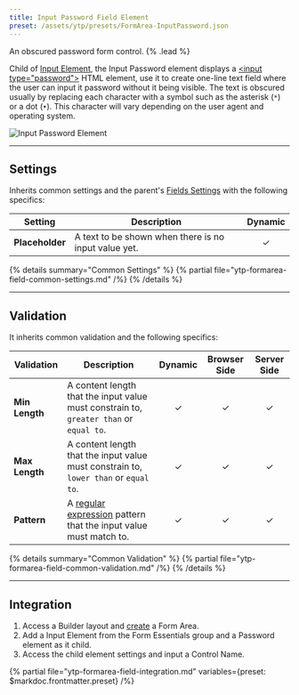 ```yaml
---
title: Input Password Field Element
preset: /assets/ytp/presets/FormArea-InputPassword.json
---
```


An obscured password form control. {% .lead %}

Child of [Input Element](./input), the Input Password element displays a [\<input type="password"\>](https://developer.mozilla.org/en-US/docs/Web/HTML/Element/input/password) HTML element, use it to create one-line text field where the user can input it password without it being visible. The text is obscured usually by replacing each character with a symbol such as the asterisk (`*`) or a dot (`•`). This character will vary depending on the user agent and operating system.

![Input Password Element](/assets/ytp/forms/input-password.webp)

---

## Settings

Inherits common settings and the parent's [Fields Settings](./input#fields-settings) with the following specifics:

| Setting | Description | Dynamic |
| ------- | ----------- | :-----: |
| **Placeholder** | A text to be shown when there is no input value yet. | &#x2713; |

{% details summary="Common Settings" %}
    {% partial file="ytp-formarea-field-common-settings.md" /%}
{% /details %}

---

## Validation

It inherits common validation and the following specifics:

| Validation | Description | Dynamic | Browser Side | Server Side |
| ---------- | ----------- | :-----: | :----------: | :---------: |
| **Min Length** | A content length that the input value must constrain to, `greater than` or `equal to`. | &#x2713; | &#x2713; | &#x2713; |
| **Max Length** | A content length that the input value must constrain to, `lower than` or `equal to`. | &#x2713; | &#x2713; | &#x2713; |
| **Pattern** | A [regular expression](https://developer.mozilla.org/en-US/docs/Web/JavaScript/Guide/Regular_Expressions) pattern that the input value must match to. | &#x2713; | &#x2713; | &#x2713; |

{% details summary="Common Validation" %}
    {% partial file="ytp-formarea-field-common-validation.md" /%}
{% /details %}

---

## Integration

1. Access a Builder layout and [create](../../setup#creating-a-form) a Form Area.
1. Add a Input Element from the Form Essentials group and a Password element as it child.
1. Access the child element settings and input a Control Name.

{% partial file="ytp-formarea-field-integration.md" variables={preset: $markdoc.frontmatter.preset} /%}
